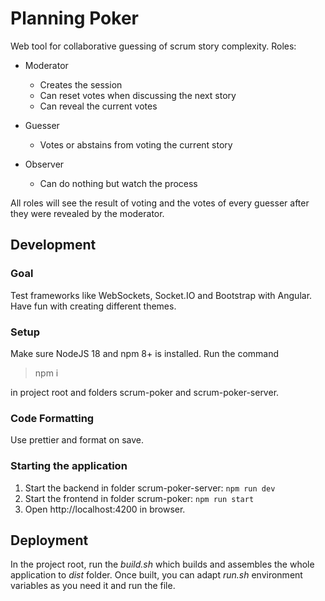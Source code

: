 # Planning Poker

Web tool for collaborative guessing of scrum story complexity. Roles:

- Moderator

  - Creates the session
  - Can reset votes when discussing the next story
  - Can reveal the current votes

- Guesser

  - Votes or abstains from voting the current story

- Observer
  - Can do nothing but watch the process

All roles will see the result of voting and the votes of every guesser after they were revealed by the moderator.

## Development

### Goal

Test frameworks like WebSockets, Socket.IO and Bootstrap with Angular. Have fun with creating different themes.

### Setup

Make sure NodeJS 18 and npm 8+ is installed. Run the command

> npm i

in project root and folders scrum-poker and scrum-poker-server.

### Code Formatting

Use prettier and format on save.

### Starting the application

1. Start the backend in folder scrum-poker-server: `npm run dev`
2. Start the frontend in folder scrum-poker: `npm run start`
3. Open http://localhost:4200 in browser.

## Deployment

In the project root, run the _build.sh_ which builds and assembles the whole application to _dist_ folder.
Once built, you can adapt _run.sh_ environment variables as you need it and run the file.
